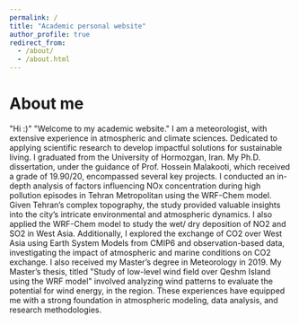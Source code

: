 ```yaml
---
permalink: /
title: "Academic personal website"
author_profile: true
redirect_from: 
  - /about/
  - /about.html
---
```

About me
======
"Hi :)"
"Welcome to my academic website."
I am a meteorologist, with extensive experience in atmospheric and climate sciences. Dedicated to applying scientific research to develop impactful solutions for sustainable living. 
I graduated from the University of Hormozgan, Iran. My Ph.D. dissertation, under the guidance of Prof. Hossein Malakooti, which received a grade of 19.90/20, encompassed several key projects. I conducted an in-depth analysis of factors influencing NOx concentration during high pollution episodes in Tehran Metropolitan using the WRF-Chem model. Given Tehran’s complex topography, the study provided valuable insights into the city’s intricate environmental and atmospheric dynamics. I also applied the WRF-Chem model to study the wet/ dry deposition of NO2 and SO2 in West Asia. Additionally, I explored the exchange of CO2 over West Asia using Earth System Models from CMIP6 and observation-based data, investigating the impact of atmospheric and marine conditions on CO2 exchange.
I also received my Master’s degree in Meteorology in 2019. My Master’s thesis, titled "Study of low-level wind field over Qeshm Island using the WRF model" involved analyzing wind patterns to evaluate the potential for wind energy, in the region. These experiences have equipped me with a strong foundation in atmospheric modeling, data analysis, and research methodologies.


